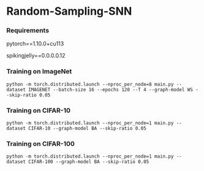 # Random-Sampling-SNN

### Requirements

pytorch==1.10.0+cu113

spikingjelly==0.0.0.0.12



### Training on ImageNet

```
python -m torch.distributed.launch --nproc_per_node=8 main.py --dataset IMAGENET --batch-size 16 --epochs 120 --T 4 --graph-model WS --skip-ratio 0.05 
```



### Training on CIFAR-10

````
python -m torch.distributed.launch --nproc_per_node=1 main.py --dataset CIFAR-10 --graph-model BA --skip-ratio 0.05
````



### Training on CIFAR-100

````
python -m torch.distributed.launch --nproc_per_node=1 main.py --dataset CIFAR-100 --graph-model BA --skip-ratio 0.05
````

